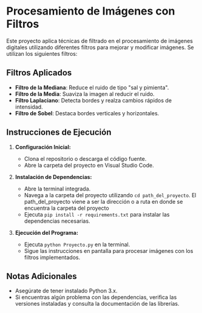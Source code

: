 # Procesamiento de Imágenes con Filtros

Este proyecto aplica técnicas de filtrado en el procesamiento de imágenes digitales utilizando diferentes filtros para mejorar y modificar imágenes. Se utilizan los siguientes filtros:

## Filtros Aplicados

- **Filtro de la Mediana**: Reduce el ruido de tipo "sal y pimienta".
- **Filtro de la Media**: Suaviza la imagen al reducir el ruido.
- **Filtro Laplaciano**: Detecta bordes y realza cambios rápidos de intensidad.
- **Filtro de Sobel**: Destaca bordes verticales y horizontales.

## Instrucciones de Ejecución

1. **Configuración Inicial:**
   - Clona el repositorio o descarga el código fuente.
   - Abre la carpeta del proyecto en Visual Studio Code.

2. **Instalación de Dependencias:**
   - Abre la terminal integrada.
   - Navega a la carpeta del proyecto utilizando `cd path_del_proyecto`. El path_del_proyecto viene a ser la dirección o a ruta en donde se encuentra la carpeta del proyecto
   - Ejecuta `pip install -r requirements.txt` para instalar las dependencias necesarias.

3. **Ejecución del Programa:**
   - Ejecuta `python Proyecto.py` en la terminal.
   - Sigue las instrucciones en pantalla para procesar imágenes con los filtros implementados.

## Notas Adicionales

- Asegúrate de tener instalado Python 3.x.
- Si encuentras algún problema con las dependencias, verifica las versiones instaladas y consulta la documentación de las librerías.

